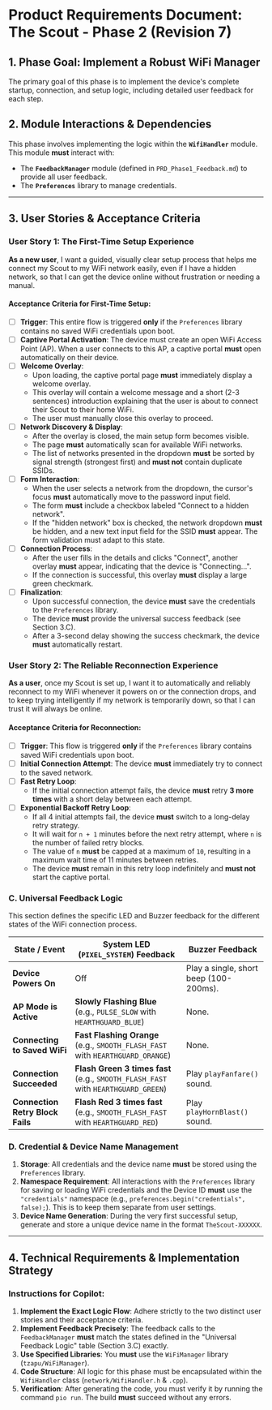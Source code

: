 # Product Requirements Document: The Scout - Phase 2 (Revision 7)

## 1. Phase Goal: Implement a Robust WiFi Manager

The primary goal of this phase is to implement the device's complete startup, connection, and setup logic, including detailed user feedback for each step.

## 2. Module Interactions & Dependencies
This phase involves implementing the logic within the **`WifiHandler`** module. This module **must** interact with:
* The **`FeedbackManager`** module (defined in `PRD_Phase1_Feedback.md`) to provide all user feedback.
* The **`Preferences`** library to manage credentials.

---

## 3. User Stories & Acceptance Criteria

### User Story 1: The First-Time Setup Experience
**As a new user**, I want a guided, visually clear setup process that helps me connect my Scout to my WiFi network easily, even if I have a hidden network, so that I can get the device online without frustration or needing a manual.

#### Acceptance Criteria for First-Time Setup:
* [ ] **Trigger**: This entire flow is triggered **only** if the `Preferences` library contains no saved WiFi credentials upon boot.
* [ ] **Captive Portal Activation**: The device must create an open WiFi Access Point (AP). When a user connects to this AP, a captive portal **must** open automatically on their device.
* [ ] **Welcome Overlay**:
    * Upon loading, the captive portal page **must** immediately display a welcome overlay.
    * This overlay will contain a welcome message and a short (2-3 sentences) introduction explaining that the user is about to connect their Scout to their home WiFi.
    * The user must manually close this overlay to proceed.
* [ ] **Network Discovery & Display**:
    * After the overlay is closed, the main setup form becomes visible.
    * The page **must** automatically scan for available WiFi networks.
    * The list of networks presented in the dropdown **must** be sorted by signal strength (strongest first) and **must not** contain duplicate SSIDs.
* [ ] **Form Interaction**:
    * When the user selects a network from the dropdown, the cursor's focus **must** automatically move to the password input field.
    * The form **must** include a checkbox labeled "Connect to a hidden network".
    * If the "hidden network" box is checked, the network dropdown **must** be hidden, and a new text input field for the SSID **must** appear. The form validation must adapt to this state.
* [ ] **Connection Process**:
    * After the user fills in the details and clicks "Connect", another overlay **must** appear, indicating that the device is "Connecting...".
    * If the connection is successful, this overlay **must** display a large green checkmark.
* [ ] **Finalization**:
    * Upon successful connection, the device **must** save the credentials to the `Preferences` library.
    * The device **must** provide the universal success feedback (see Section 3.C).
    * After a 3-second delay showing the success checkmark, the device **must** automatically restart.

### User Story 2: The Reliable Reconnection Experience
**As a user**, once my Scout is set up, I want it to automatically and reliably reconnect to my WiFi whenever it powers on or the connection drops, and to keep trying intelligently if my network is temporarily down, so that I can trust it will always be online.

#### Acceptance Criteria for Reconnection:
* [ ] **Trigger**: This flow is triggered **only** if the `Preferences` library contains saved WiFi credentials upon boot.
* [ ] **Initial Connection Attempt**: The device **must** immediately try to connect to the saved network.
* [ ] **Fast Retry Loop**:
    * If the initial connection attempt fails, the device **must** retry **3 more times** with a short delay between each attempt.
* [ ] **Exponential Backoff Retry Loop**:
    * If all 4 initial attempts fail, the device **must** switch to a long-delay retry strategy.
    * It will wait for `n + 1` minutes before the next retry attempt, where `n` is the number of failed retry blocks.
    * The value of `n` **must** be capped at a maximum of `10`, resulting in a maximum wait time of 11 minutes between retries.
    * The device **must** remain in this retry loop indefinitely and **must not** start the captive portal.

### C. Universal Feedback Logic
This section defines the specific LED and Buzzer feedback for the different states of the WiFi connection process.

| State / Event                 | System LED (`PIXEL_SYSTEM`) Feedback                                | Buzzer Feedback                               |
| ----------------------------- | ------------------------------------------------------------------- | --------------------------------------------- |
| **Device Powers On** | Off                                                                 | Play a single, short beep (100-200ms).        |
| **AP Mode is Active** | **Slowly Flashing Blue** (e.g., `PULSE_SLOW` with `HEARTHGUARD_BLUE`) | None.                                         |
| **Connecting to Saved WiFi** | **Fast Flashing Orange** (e.g., `SMOOTH_FLASH_FAST` with `HEARTHGUARD_ORANGE`) | None.                                         |
| **Connection Succeeded** | **Flash Green 3 times fast** (e.g., `SMOOTH_FLASH_FAST` with `HEARTHGUARD_GREEN`) | Play `playFanfare()` sound.                   |
| **Connection Retry Block Fails** | **Flash Red 3 times fast** (e.g., `SMOOTH_FLASH_FAST` with `HEARTHGUARD_RED`) | Play `playHornBlast()` sound.                 |

### D. Credential & Device Name Management
1.  **Storage**: All credentials and the device name **must** be stored using the `Preferences` library.
2.  **Namespace Requirement**: All interactions with the `Preferences` library for saving or loading WiFi credentials and the Device ID **must** use the `"credentials"` namespace (e.g., `preferences.begin("credentials", false);`). This is to keep them separate from user settings.
3.  **Device Name Generation**: During the very first successful setup, generate and store a unique device name in the format `TheScout-XXXXXX`.

---

## 4. Technical Requirements & Implementation Strategy

### Instructions for Copilot:
1.  **Implement the Exact Logic Flow**: Adhere strictly to the two distinct user stories and their acceptance criteria.
2.  **Implement Feedback Precisely**: The feedback calls to the `FeedbackManager` **must** match the states defined in the "Universal Feedback Logic" table (Section 3.C) exactly.
3.  **Use Specified Libraries**: You **must** use the `WiFiManager` library (`tzapu/WiFiManager`).
4.  **Code Structure**: All logic for this phase must be encapsulated within the `WifiHandler` class (`network/WifiHandler.h` & `.cpp`).
5.  **Verification**: After generating the code, you must verify it by running the command `pio run`. The build **must** succeed without any errors.